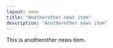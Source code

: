```yaml
---
layout: news
title: "Anotherother news item"
description: "Anotherother news item"
---
```


This is anotherother news item.
